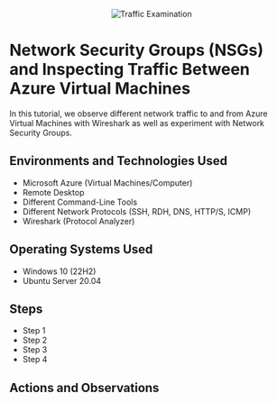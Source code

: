<p align="center">
<img src="https://i.imgur.com/Ua7udoS.png" alt="Traffic Examination"/>
</p>

<h1>Network Security Groups (NSGs) and Inspecting Traffic Between Azure Virtual Machines</h1>
In this tutorial, we observe different network traffic to and from Azure Virtual Machines with Wireshark as well as experiment with Network Security Groups. <br />

<h2>Environments and Technologies Used</h2>

- Microsoft Azure (Virtual Machines/Computer)
- Remote Desktop
- Different Command-Line Tools
- Different Network Protocols (SSH, RDH, DNS, HTTP/S, ICMP)
- Wireshark (Protocol Analyzer)

<h2>Operating Systems Used </h2>

- Windows 10 (22H2)
- Ubuntu Server 20.04

<h2> Steps</h2>

- Step 1
- Step 2
- Step 3
- Step 4

<h2>Actions and Observations</h2>

